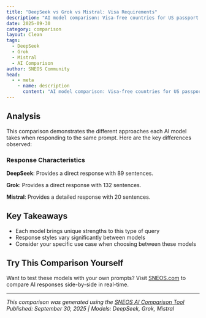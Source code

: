 ```yaml
---
title: "DeepSeek vs Grok vs Mistral: Visa Requirements"
description: "AI model comparison: Visa-free countries for US passport - travel without visa hassle..."
date: 2025-09-30
category: comparison
layout: Clean
tags:
  - DeepSeek
  - Grok
  - Mistral
  - AI Comparison
author: SNEOS Community
head:
  - - meta
    - name: description
      content: "AI model comparison: Visa-free countries for US passport - travel without visa hassle..."
---
```


<ChatComparison
  title="DeepSeek vs Grok vs Mistral: Visa Requirements"
  prompt="Visa-free countries for US passport - travel without visa hassle"
  :responses='{
    "DeepSeek": "Of course! It\u0027s one of the biggest perks of being a U.S. citizen. Your blue passport grants you incredible access, allowing for visa-free or visa-on-arrival travel to a vast number of countries.\n\nHere is a comprehensive guide to visa-free travel for U.S. passport holders, broken down for easy understanding.\n\n### Key Terms to Understand:\n\n*   **Visa-Free:** You can enter the country for tourism or business without obtaining a visa beforehand. You just get your passport stamped at immigration.\n*   **Visa on Arrival (VOA):** You don\u0027t need a visa in advance, but you must get one (often for a fee) at the airport or border crossing upon arrival.\n*   **eVisa (Electronic Visa):** You must apply for a visa online before your trip. It\u0027s not \u0022visa-free,\u0022 but it\u0027s much simpler than visiting an embassy.\n*   **ETA (Electronic Travel Authorization):** A pre-screening authorization (not a visa) required for visa-free entry. It\u0027s a simple online form.\n\n---\n\n### The \u0022No Visa Required\u0022 List (Visa-Free \u0026 Visa-on-Arrival)\n\nHere are some of the most popular and notable destinations where you can travel without getting a visa in advance.\n\n#### \uD83C\uDF0E The Americas\n\nAlmost the entire Western Hemisphere is open to you without a visa.\n\n*   **Visa-Free (90 days):** Canada, Mexico, Costa Rica, Chile, Colombia, Peru, Ecuador, Brazil, Argentina, Uruguay.\n*   **Visa-Free (30-180 days):** Most Caribbean nations (e.g., Bahamas, Jamaica, Barbados, Dominican Republic), Belize, Panama, Guatemala.\n*   **Visa-Free (180 days):** United Kingdom (Note: The UK is not part of the Schengen Area).\n\n#### \uD83C\uDF0D Europe\n\nThe Schengen Area is your best friend for European travel. It functions as a single zone for international travel purposes.\n\n*   **Schengen Area (90 days within any 180-day period):**\n    *   **What it is:** A zone of 27 European countries with no border controls between them. Your 90-day limit is for the entire zone, not per country.\n    *   **Popular Countries:** France, Italy, Spain, Germany, Greece, Netherlands, Portugal, Switzerland, Norway, Iceland.\n    *   **Starting in 2025:** You will need an **ETIAS** (European Travel Information and Authorisation System) approval before travel. This is a simple online pre-screening, not a visa.\n*   **Non-Schengen Europe (Visa-Free):** United Kingdom (180 days), Ireland (90 days), Croatia (90 days), Romania (90 days), Bulgaria (90 days), Cyprus (90 days), Ukraine (90 days).\n\n#### \uD83C\uDF0F Asia\n\nA fantastic mix of ultra-modern cities and ancient cultures, mostly accessible without a prior visa.\n\n*   **Visa-Free:** South Korea (90 days), Japan (90 days), Singapore (90 days), Malaysia (90 days), Philippines (30 days), Thailand (30 days)*, Indonesia (30 days)*, Israel (90 days), United Arab Emirates (30 days), Qatar (30 days).\n*   **Visa on Arrival (VOA):** Nepal (90 days), Sri Lanka (30 days), Maldives (30 days), Cambodia (30 days), Laos (30 days), Jordan.\n    *   *Note: Thailand and Indonesia offer visa-free entry to many airports, but always check for the latest rules as they can change.*\n\n#### \uD83C\uDF0D Africa\n\nA continent of incredible diversity with many visa-free or VOA options.\n\n*   **Visa-Free:** Morocco (90 days), South Africa (90 days), Kenya (90 days - eVisa is required, but it\u0027s simple), Tanzania (VOA), Egypt (VOA), Seychelles (30 days), Mauritius (90 days).\n\n#### \uD83C\uDFDD\uFE0F Oceania\n\n*   **Visa-Free:** Australia (**Requires an ETA** - electronic authorization), New Zealand (90 days - **Requires an NZeTA**), Fiji (4 months).\n\n---\n\n### Important Exceptions \u0026 Countries Requiring a Visa\n\nIt\u0027s crucial to know the major destinations that **do require** a visa or complex pre-approval for U.S. citizens.\n\n*   **China:** Requires a visa in advance. However, there are several transit-free programs (e.g., 144-hour visa-free transit) if you have a connecting flight.\n*   **India:** Requires an **eVisa** for tourism, which must be obtained online before travel.\n*   **Russia:** Requires a visa obtained in advance, a process that often requires an invitation.\n*   **Vietnam:** Requires an **eVisa** for most travelers, which is straightforward to get online.\n*   **Australia:** Requires an **Electronic Travel Authority (ETA)** before travel. It\u0027s not a visa, but mandatory pre-authorization.\n*   **Brazil:** As of April 10, 2025, U.S. citizens will need an eVisa to enter Brazil. (This is a recent change).\n\n---\n\n### Golden Rules for Visa-Free Travel\n\nEven when no visa is required, you must always meet these conditions:\n\n1.  **Passport Validity:** Your passport must be valid for at least **six months beyond your date of entry** for many countries. Always check the specific requirement for your destination.\n2.  **Proof of Onward Travel:** Immigration officials can ask for proof that you intend to leave the country (e.g., a return flight ticket).\n3.  **Proof of Sufficient Funds:** You may need to show you have enough money to cover your stay.\n4.  **Travel is for Tourism/Business:** Visa-free entry is typically for tourism or short business meetings. **You cannot work or study.**\n5.  **Respect the Time Limit:** Overstaying your visa-free period can lead to fines, deportation, and a ban from re-entering.\n\n### Essential Resources\n\nBefore any trip, always double-check with official sources:\n\n*   **U.S. Department of State - Country Information:** The most reliable source for U.S. citizens. [https://travel.state.gov/content/travel/en/international-travel/International-Travel-Country-Information-Pages.html](https://travel.state.gov/content/travel/en/international-travel/International-Travel-Country-Information-Pages.html)\n*   **IATA Travel Centre:** An excellent tool that airlines use. Enter your passport and destination for precise entry requirements. [https://www.iatatravelcentre.com/](https://www.iatatravelcentre.com/)\n*   **Embassy Websites:** The embassy of the country you plan to visit will have the most up-to-date and official information.\n\n**In summary:** With a U.S. passport, the world is largely your oyster. A little research on the specific country\u0027s rules for length of stay and passport validity is all that stands between you and a hassle-free journey. Happy travels",
    "Grok": "A U.S. passport is one of the most powerful in the world, granting visa-free or visa-on-arrival access to a large number of countries. As of 2023, U.S. citizens can travel to over 180 countries and territories without needing a visa in advance for short stays, typically for tourism or business purposes. Below is an overview of visa-free countries (and some with visa-on-arrival or eTA requirements) for U.S. passport holders, based on current data from sources like the Henley Passport Index and U.S. State Department travel advisories.\n\n### **Key Notes:**\n- **Visa-Free**: No visa required for entry, usually for a limited duration (e.g., 30, 90, or 180 days).\n- **Visa on Arrival (VoA)**: A visa is issued upon arrival at the border or airport, often with a small fee.\n- **Electronic Travel Authorization (eTA)**: Some countries require a pre-approved electronic authorization (similar to a visa but simpler and often online).\n- Policies can change, so always check with the destination country\u2019s embassy or official government website before travel.\n- Duration of stay and entry requirements (e.g., passport validity, proof of onward travel) vary by country.\n\n---\n\n### **Visa-Free Countries for U.S. Passport Holders**\nBelow is a list of regions and countries where U.S. citizens can travel without a visa (or with minimal entry requirements like eTA or VoA) for short stays. This list focuses on popular destinations and is not exhaustive.\n\n#### **North America**\n- **Canada**: Visa-free for up to 6 months. (eTA required for air travel; apply online, costs CAD 7)\n- **Mexico**: Visa-free for up to 180 days.\n- **Bahamas**: Visa-free for up to 8 months.\n- **Bermuda**: Visa-free for up to 6 months.\n- **Costa Rica**: Visa-free for up to 90 days.\n- **Panama**: Visa-free for up to 90 days.\n- **Dominican Republic**: Visa-free for up to 30 days (tourist card fee upon arrival).\n- **Jamaica**: Visa-free for up to 6 months.\n- **Trinidad and Tobago**: Visa-free for up to 90 days.\n\n#### **South America**\n- **Argentina**: Visa-free for up to 90 days.\n- **Brazil**: Visa-free for up to 90 days (as of recent agreements; check for updates).\n- **Chile**: Visa-free for up to 90 days.\n- **Colombia**: Visa-free for up to 90 days (extendable to 180 days).\n- **Ecuador**: Visa-free for up to 90 days.\n- **Peru**: Visa-free for up to 183 days.\n- **Uruguay**: Visa-free for up to 90 days.\n\n#### **Europe (Schengen Area and Beyond)**\nMost European countries under the Schengen Agreement allow visa-free travel for U.S. citizens for up to 90 days within a 180-day period. Non-Schengen European countries also often have similar policies.\n- **Austria**, **Belgium**, **Czech Republic**, **Denmark**, **Estonia**, **Finland**, **France**, **Germany**, **Greece**, **Hungary**, **Iceland**, **Italy**, **Latvia**, **Lithuania**, **Luxembourg**, **Malta**, **Netherlands**, **Norway**, **Poland**, **Portugal**, **Slovakia**, **Slovenia**, **Spain**, **Sweden**, **Switzerland**: Visa-free for up to 90 days (Schengen Area).\n- **United Kingdom**: Visa-free for up to 6 months.\n- **Ireland**: Visa-free for up to 90 days.\n- **Albania**: Visa-free for up to 1 year.\n- **Montenegro**: Visa-free for up to 90 days.\n- **Serbia**: Visa-free for up to 90 days.\n\n**Note**: Starting in 2025, U.S. citizens will need to apply for an ETIAS (European Travel Information and Authorisation System) for entry into Schengen countries. It\u2019s a simple online process, similar to an eTA, with a small fee.\n\n#### **Asia**\n- **Japan**: Visa-free for up to 90 days.\n- **South Korea**: Visa-free for up to 90 days.\n- **Singapore**: Visa-free for up to 90 days.\n- **Malaysia**: Visa-free for up to 90 days.\n- **Thailand**: Visa-free for up to 30 days.\n- **Philippines**: Visa-free for up to 30 days.\n- **Taiwan**: Visa-free for up to 90 days.\n- **Indonesia**: Visa-free for up to 30 days (for tourism at specific entry points).\n- **Georgia**: Visa-free for up to 1 year.\n- **Armenia**: Visa-free for up to 180 days.\n\n**Note**: Some countries like Vietnam and India require an e-Visa or Visa on Arrival with pre-approval or fees.\n\n#### **Africa**\n- **Morocco**: Visa-free for up to 90 days.\n- **Tunisia**: Visa-free for up to 90 days.\n- **South Africa**: Visa-free for up to 90 days.\n- **Botswana**: Visa-free for up to 90 days.\n- **Namibia**: Visa-free for up to 90 days.\n- **Mauritius**: Visa-free for up to 60-90 days (depending on purpose).\n- **Seychelles**: Visa-free for up to 3 months (visitor\u2019s permit on arrival).\n\n**Note**: Many African countries offer Visa on Arrival or e-Visas for U.S. citizens (e.g., Kenya, Tanzania, Egypt).\n\n#### **Oceania**\n- **Australia**: Visa-free with an ETA (Electronic Travel Authority), valid for up to 90 days per visit (apply online, fee AUD 20).\n- **New Zealand**: Visa-free with an NZeTA (New Zealand Electronic Travel Authority), valid for up to 3 months (apply online, small fee).\n- **Fiji**: Visa-free for up to 4 months.\n- **Vanuatu**: Visa-free for up to 30 days.\n\n#### **Middle East**\n- **Israel**: Visa-free for up to 90 days.\n- **United Arab Emirates (UAE)**: Visa-free for up to 30 days.\n- **Qatar**: Visa-free for up to 30 days.\n- **Bahrain**: Visa-free for up to 14 days (extendable).\n- **Oman**: Visa-free for up to 14 days (extendable with fee; e-Visa for longer stays).\n\n---\n\n### **Countries with Visa on Arrival (VoA) or e-Visa Options**\nFor some destinations, U.S. citizens can obtain a visa upon arrival or through an online e-Visa system with minimal hassle:\n- **Turkey**: e-Visa required (apply online, fee applies, valid for up to 90 days).\n- **India**: e-Visa required (apply online, valid for tourism/business, 30-60 days depending on type).\n- **Vietnam**: e-Visa or Visa on Arrival (pre-approval recommended, valid for 30 days).\n- **Egypt**: Visa on Arrival (fee at airport, valid for 30 days) or e-Visa.\n- **Kenya**: e-Visa required (apply online, valid for 90 days).\n- **Tanzania**: Visa on Arrival or e-Visa (valid for 90 days).\n\n---\n\n### **Important Tips for Visa-Free Travel**\n1. **Passport Validity**: Many countries require your U.S. passport to be valid for at least 6 months beyond your entry date.\n2. **Proof of Onward Travel**: Some countries may ask for proof of a return or onward ticket.\n3. **Duration Limits**: Overstaying the allowed visa-free period can result in fines, deportation, or future entry bans.\n4. **Travel Advisories**: Check the U.S. State Department\u2019s travel advisories for safety or entry requirement updates.\n5. **Blank Passport Pages**: Ensure you have enough blank pages for entry/exit stamps.\n\n---\n\n### **Countries Where Visas Are Required in Advance**\nWhile the U.S. passport offers extensive visa-free access, some popular destinations still require visas obtained before travel. Examples include:\n- **China**: Visa required (unless under specific transit exemptions).\n- **Russia**: Visa required.\n- **Saudi Arabia**: e-Visa or traditional visa required (recently simplified for tourism).\n- **Cuba**: Tourist Card required (similar to a visa, purchasable through airlines or embassies).\n- **Venezuela**: Visa required.\n\n---\n\n### **Conclusion**\nU.S. passport holders enjoy incredible travel freedom, with visa-free access to most of Europe, the Americas, and many parts of Asia, Africa, and Oceania. For the most seamless travel, stick to visa-free destinations or those with eTA/e-Visa options, and always confirm entry rules closer to your travel date as policies can shift due to geopolitical or health-related reasons (e.g., post-COVID regulations).\n\nFor the most up-to-date and comprehensive list, refer to the U.S. State Department\u2019s travel website (travel.state.gov) or the embassy of your destination country. If you\u2019re planning a multi-country trip, tools like the IATA Travel Centre or Henley \u0026 Partners\u2019 Passport Index can help verify entry requirements.\n\nWhere are you planning to travel? I can provide more specific details!",
    "Mistral": "As of my last update in October 2023, U.S. passport holders enjoy visa-free or visa-on-arrival access to a significant number of countries. This makes travel relatively hassle-free for U.S. citizens. Here is a list of some countries where U.S. passport holders can travel without needing to obtain a visa in advance:\n\n### Europe\n- **Schengen Area**: Austria, Belgium, Czech Republic, Denmark, Estonia, Finland, France, Germany, Greece, Hungary, Iceland, Italy, Latvia, Liechtenstein, Lithuania, Luxembourg, Malta, Netherlands, Norway, Poland, Portugal, Slovakia, Slovenia, Spain, Sweden, Switzerland\n- **Other European Countries**: Albania, Andorra, Bosnia and Herzegovina, Bulgaria, Croatia, Cyprus, Georgia, Ireland, Kosovo, Moldova, Monaco, Montenegro, North Macedonia, Romania, San Marino, Serbia, Turkey, Ukraine, United Kingdom\n\n### North America\n- Canada\n- Mexico\n\n### Central America\n- Belize\n- Costa Rica\n- El Salvador\n- Guatemala\n- Honduras\n- Nicaragua\n- Panama\n\n### South America\n- Argentina\n- Bolivia\n- Brazil\n- Chile\n- Colombia\n- Ecuador\n- Guyana\n- Paraguay\n- Peru\n- Suriname\n- Uruguay\n\n### Caribbean\n- Antigua and Barbuda\n- Aruba\n- Bahamas\n- Barbados\n- Bermuda\n- British Virgin Islands\n- Cayman Islands\n- Dominica\n- Dominican Republic\n- Grenada\n- Haiti\n- Jamaica\n- Saint Kitts and Nevis\n- Saint Lucia\n- Saint Vincent and the Grenadines\n- Trinidad and Tobago\n- Turks and Caicos Islands\n\n### Africa\n- Botswana\n- Cape Verde\n- Comoros\n- Djibouti\n- Egypt\n- Eswatini\n- Ethiopia\n- Gambia\n- Kenya\n- Lesotho\n- Madagascar\n- Malawi\n- Mauritius\n- Morocco\n- Mozambique\n- Namibia\n- Rwanda\n- Senegal\n- Seychelles\n- South Africa\n- Tanzania\n- Tunisia\n- Uganda\n- Zambia\n- Zimbabwe\n\n### Middle East\n- Armenia\n- Bahrain\n- Israel\n- Jordan\n- Kuwait\n- Lebanon\n- Oman\n- Qatar\n- United Arab Emirates\n\n### Asia\n- Bangladesh\n- Brunei\n- Cambodia\n- Hong Kong\n- Indonesia\n- Japan\n- Kazakhstan\n- Kyrgyzstan\n- Laos\n- Macau\n- Malaysia\n- Maldives\n- Mongolia\n- Nepal\n- Philippines\n- Singapore\n- South Korea\n- Taiwan\n- Tajikistan\n- Thailand\n- Timor-Leste\n- Uzbekistan\n\n### Oceania\n- Australia\n- Fiji\n- Kiribati\n- Marshall Islands\n- Micronesia\n- New Zealand\n- Palau\n- Papua New Guinea\n- Samoa\n- Solomon Islands\n- Tonga\n- Tuvalu\n- Vanuatu\n\n### Visa-on-Arrival Countries\n- Bolivia\n- Cambodia\n- Cape Verde\n- Comoros\n- Djibouti\n- Egypt\n- Ethiopia\n- Indonesia\n- Jordan\n- Kenya\n- Kuwait\n- Laos\n- Lebanon\n- Madagascar\n- Maldives\n- Mozambique\n- Nepal\n- Palau\n- Qatar\n- Rwanda\n- Samoa\n- Senegal\n- Seychelles\n- Tanzania\n- Timor-Leste\n- Togo\n- Tuvalu\n- Uganda\n- United Arab Emirates\n- Zambia\n- Zimbabwe\n\n### Important Notes\n1. **Duration of Stay**: The duration of visa-free stay varies by country, typically ranging from 30 to 180 days.\n2. **Entry Requirements**: Always check the latest entry requirements, as they can change. Some countries may require proof of onward travel, sufficient funds, or specific vaccinations.\n3. **Electronic Travel Authorization (ETA)**: Some countries may require an ETA, which is an electronic authorization that must be obtained before travel.\n4. **COVID-19 Restrictions**: Be aware of any COVID-19 related travel restrictions or requirements, such as vaccination certificates or negative test results.\n\nFor the most accurate and up-to-date information, it is advisable to consult the U.S. Department of State\u0027s travel advisories or the official immigration websites of the countries you plan to visit."
  }'
  published-date="22:46"
/>

## Analysis

This comparison demonstrates the different approaches each AI model takes when responding to the same prompt. Here are the key differences observed:

### Response Characteristics

**DeepSeek**: Provides a direct response with 89 sentences. 

**Grok**: Provides a direct response with 132 sentences. 

**Mistral**: Provides a detailed response with 20 sentences. 

## Key Takeaways

- Each model brings unique strengths to this type of query
- Response styles vary significantly between models
- Consider your specific use case when choosing between these models

## Try This Comparison Yourself

Want to test these models with your own prompts? Visit [SNEOS.com](https://sneos.com) to compare AI responses side-by-side in real-time.

---

*This comparison was generated using the [SNEOS AI Comparison Tool](https://sneos.com)*
*Published: September 30, 2025 | Models: DeepSeek, Grok, Mistral*
